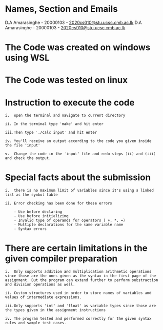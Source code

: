 # Names, Section and Emails
D.A Amarasinghe - 20000103 - 2020cs010@stu.ucsc.cmb.ac.lk
D.A Amarasinghe - 20000103 - 2020cs010@stu.ucsc.cmb.ac.lk

# The Code was created on windows using WSL
# The Code was tested on linux

# Instruction to execute the code
    i.  open the terminal and navigate to current directory

    ii. In the terminal type 'make' and hit enter

    iii.Then type './calc input' and hit enter

    iv. You'll receive an output according to the code you given inside the file 'input'

    v.  Change the code in the 'input' file and redo steps (ii) and (iii) and check the output.

# Special facts about the submission

    i.  there is no maximum limit of variables since it's using a linked list as the symbol table

    ii. Error checking has been done for these errors

        - Use before declaring
        - Use before initializing
        - Invalid type of operands for operators ( +, *, =)
        - Multiple declarations for the same variable name
        - Syntax errors

# There are certain limitations in the given compiler preparation

    i.  Only supports addition and multiplication arithmetic operations since those are the ones given as the syntax in the first page of the assignment. But the program can extend further to perform substraction and division operations as well.

    ii. Custom structures used in order to store names of variables and values of intermediate expressions.

    iii.Only supports 'int' and 'float' as variable types since those are the types given in the assignment instructions
    
    iv. The program tested and performed correctly for the given syntax rules and sample test cases.